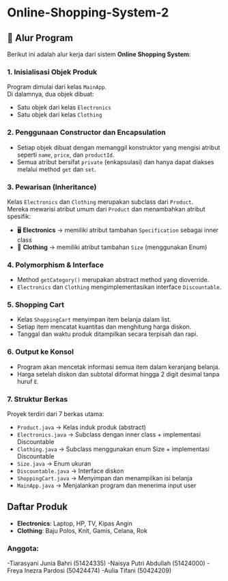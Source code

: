# Online-Shopping-System-2


## 📌 Alur Program

Berikut ini adalah alur kerja dari sistem **Online Shopping System**:

### 1. Inisialisasi Objek Produk
Program dimulai dari kelas `MainApp`.  
Di dalamnya, dua objek dibuat:
- Satu objek dari kelas `Electronics`
- Satu objek dari kelas `Clothing`

### 2. Penggunaan Constructor dan Encapsulation
- Setiap objek dibuat dengan memanggil konstruktor yang mengisi atribut seperti `name`, `price`, dan `productId`.
- Semua atribut bersifat `private` (enkapsulasi) dan hanya dapat diakses melalui method `get` dan `set`.

### 3. Pewarisan (Inheritance)
Kelas `Electronics` dan `Clothing` merupakan subclass dari `Product`.  
Mereka mewarisi atribut umum dari `Product` dan menambahkan atribut spesifik:
- 🖥️ **Electronics** → memiliki atribut tambahan `Specification` sebagai inner class
- 👕 **Clothing** → memiliki atribut tambahan `Size` (menggunakan Enum)

### 4. Polymorphism & Interface
- Method `getCategory()` merupakan abstract method yang dioverride.
- `Electronics` dan `Clothing` mengimplementasikan interface `Discountable`.

### 5. Shopping Cart
- Kelas `ShoppingCart` menyimpan item belanja dalam list.
- Setiap item mencatat kuantitas dan menghitung harga diskon.
- Tanggal dan waktu produk ditampilkan secara terpisah dan rapi.

### 6. Output ke Konsol
- Program akan mencetak informasi semua item dalam keranjang belanja.
- Harga setelah diskon dan subtotal diformat hingga 2 digit desimal tanpa huruf `E`.

### 7. Struktur Berkas
Proyek terdiri dari 7 berkas utama:
- `Product.java` → Kelas induk produk (abstract)
- `Electronics.java` → Subclass dengan inner class + implementasi Discountable
- `Clothing.java` → Subclass menggunakan enum Size + implementasi Discountable
- `Size.java` → Enum ukuran
- `Discountable.java` → Interface diskon
- `ShoppingCart.java` → Menyimpan dan menampilkan isi belanja
- `MainApp.java` → Menjalankan program dan menerima input user

## Daftar Produk
- **Electronics**: Laptop, HP, TV, Kipas Angin
- **Clothing**: Baju Polos, Knit, Gamis, Celana, Rok

### Anggota:
-Tiarasyani Junia Bahri (51424335)
-Naisya Putri Abdullah (51424000)
-Freya Inezra Pardosi (50424474)
-Aulia Tifani (50424209)
